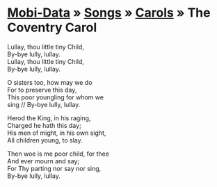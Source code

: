 [Mobi-Data]( ../../../index.html) &raquo; [Songs]( ../../index.html ) &raquo; [Carols]( ../index.html ) &raquo; The Coventry Carol
===
  
Lullay, thou little tiny Child,   
By-bye lully, lullay.   
Lullay, thou little tiny Child,   
By-bye lully, lullay.   
  
O sisters too, how may we do   
For to preserve this day,   
This poor youngling for whom we  
sing // By-bye lully, lullay.   
  
Herod the King, in his raging,  
Charged he hath this day;   
His men of might, in his own sight,  
All children young, to slay.   
  
Then woe is me poor child, for thee  
And ever mourn and say;   
For Thy parting nor say nor sing,  
By-bye lully, lullay. 
